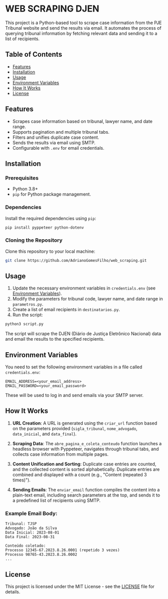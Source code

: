 # WEB SCRAPING DJEN

This project is a Python-based tool to scrape case information from the PJE Tribunal website and send the results via email. It automates the process of querying tribunal information by fetching relevant data and sending it to a list of recipients.

## Table of Contents
- [Features](#features)
- [Installation](#installation)
- [Usage](#usage)
- [Environment Variables](#environment-variables)
- [How It Works](#how-it-works)
- [License](#license)

## Features
- Scrapes case information based on tribunal, lawyer name, and date range.
- Supports pagination and multiple tribunal tabs.
- Filters and unifies duplicate case content.
- Sends the results via email using SMTP.
- Configurable with `.env` for email credentials.

## Installation

### Prerequisites
- Python 3.8+
- `pip` for Python package management.

### Dependencies
Install the required dependencies using `pip`:

```bash
pip install pyppeteer python-dotenv
```

### Cloning the Repository
Clone this repository to your local machine:
```bash
git clone https://github.com/AdrianoGomesFilho/web_scraping.git
```

## Usage

1. Update the necessary environment variables in `credentials.env` (see [Environment Variables](#environment-variables)).
2. Modify the parameters for tribunal code, lawyer name, and date range in `parametros.py`.
3. Create a list of email recipients in `destinatarios.py`.
4. Run the script:
```bash
python3 script.py
```

The script will scrape the DJEN (Diário de Justiça Eletrônico Nacional) data and email the results to the specified recipients.

## Environment Variables
You need to set the following environment variables in a file called `credentials.env`:

```
EMAIL_ADDRESS=<your_email_address>
EMAIL_PASSWORD=<your_email_password>
```

These will be used to log in and send emails via your SMTP server.

## How It Works

1. **URL Creation**: A URL is generated using the `criar_url` function based on the parameters provided (`sigla_tribunal`, `nome_advogado`, `data_inicial`, and `data_final`).
   
2. **Scraping Data**: The `abre_pagina_e_coleta_conteudo` function launches a headless browser with Pyppeteer, navigates through tribunal tabs, and collects case information from multiple pages.
   
3. **Content Unification and Sorting**: Duplicate case entries are counted, and the collected content is sorted alphabetically. Duplicate entries are combined and displayed with a count (e.g., "Content (repeated 3 times)").

4. **Sending Emails**: The `enviar_email` function compiles the content into a plain-text email, including search parameters at the top, and sends it to a predefined list of recipients using SMTP.

### Example Email Body:
```
Tribunal: TJSP
Advogado: João da Silva
Data Inicial: 2023-08-01
Data Final: 2023-08-31

Conteúdo coletado:
Processo 12345-67.2023.8.26.0001 (repetido 3 vezes)
Processo 98765-43.2023.8.26.0002
...
```

## License
This project is licensed under the MIT License - see the [LICENSE](LICENSE) file for details.
```
